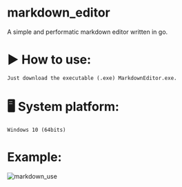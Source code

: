# markdown_editor
A simple and performatic markdown editor written in go.

# ▶️ How to use:

    Just download the executable (.exe) MarkdownEditor.exe.

# 🖥️ System platform:

    Windows 10 (64bits)

# Example: 

  
![markdown_use](https://github.com/PyMarcus/markdown_editor/assets/88283829/3bc267b1-83f7-49c7-b26a-501e55b73425)

